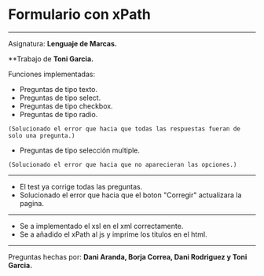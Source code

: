 # Formulario con xPath
---------------------------------------------------------------------------------------------------------------------
Asignatura: **Lenguaje de Marcas.**

**Trabajo de **Toni Garcia.**

Funciones implementadas:

  * Preguntas de tipo texto.
  * Preguntas de tipo select.
  * Preguntas de tipo checkbox.
  * Preguntas de tipo radio. 
 ``` 
 (Solucionado el error que hacia que todas las respuestas fueran de solo una pregunta.) 
 ```
  * Preguntas de tipo selección multiple. 
  ```
  (Solucionado el error que hacia que no aparecieran las opciones.)
  ```
  ---------------------------------------------------------------------------------------------------------------------
  * El test ya corrige todas las preguntas.
  * Solucionado el error que hacia que el boton "Corregir" actualizara la pagina.
  ---------------------------------------------------------------------------------------------------------------------
  * Se a implementado el xsl en el xml correctamente.
  * Se a añadido el xPath al js y imprime los titulos en el html.
 ---------------------------------------------------------------------------------------------------------------------
 
 
Preguntas hechas por: **Dani Aranda, Borja Correa, Dani Rodriguez y Toni Garcia.**
